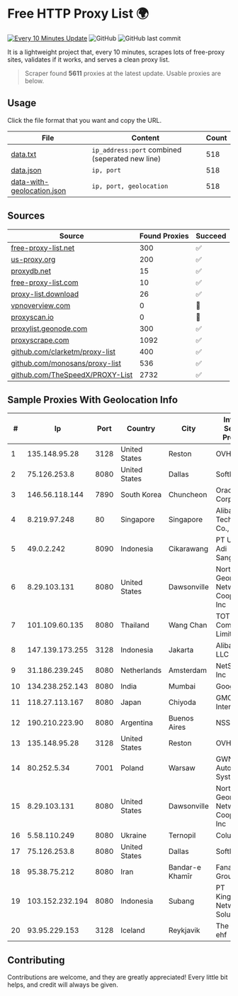 
# Free HTTP Proxy List 🌍

[![Every 10 Minutes Update](https://github.com/mertguvencli/http-proxy-list/actions/workflows/main.yml/badge.svg?branch=main)](https://github.com/mertguvencli/http-proxy-list/actions/workflows/main.yml)
![GitHub](https://img.shields.io/github/license/mertguvencli/http-proxy-list)
![GitHub last commit](https://img.shields.io/github/last-commit/mertguvencli/http-proxy-list)

It is a lightweight project that, every 10 minutes, scrapes lots of free-proxy sites, validates if it works, and serves a clean proxy list.


> Scraper found **5611** proxies at the latest update. Usable proxies are below.

## Usage

Click the file format that you want and copy the URL.


|File|Content|Count|
|----|-------|-----|
|[data.txt](https://raw.githubusercontent.com/mertguvencli/http-proxy-list/main/proxy-list/data.txt)|`ip_address:port` combined (seperated new line)|518|
|[data.json](https://raw.githubusercontent.com/mertguvencli/http-proxy-list/main/proxy-list/data.json)|`ip, port`|518|
|[data-with-geolocation.json](https://raw.githubusercontent.com/mertguvencli/http-proxy-list/main/proxy-list/data-with-geolocation.json)|`ip, port, geolocation`|518|

## Sources

|Source|Found Proxies|Succeed|
|------|-------------|-------|
|[free-proxy-list.net](https://free-proxy-list.net)|300|✅|
|[us-proxy.org](https://www.us-proxy.org)|200|✅|
|[proxydb.net](http://proxydb.net)|15|✅|
|[free-proxy-list.com](https://free-proxy-list.com/?page=&port=&type%5B%5D=http&type%5B%5D=https&up_time=0&search=Search)|10|✅|
|[proxy-list.download](https://www.proxy-list.download/HTTP)|26|✅|
|[vpnoverview.com](https://vpnoverview.com/privacy/anonymous-browsing/free-proxy-servers)|0|🚫|
|[proxyscan.io](https://www.proxyscan.io)|0|🚫|
|[proxylist.geonode.com](https://proxylist.geonode.com/api/proxy-list?limit=300&page=1&sort_by=lastChecked&sort_type=desc&protocols=http,https)|300|✅|
|[proxyscrape.com](https://api.proxyscrape.com/v2/?request=displayproxies&protocol=http&timeout=10000&country=all&ssl=all&anonymity=all)|1092|✅|
|[github.com/clarketm/proxy-list](https://raw.githubusercontent.com/clarketm/proxy-list/master/proxy-list-raw.txt)|400|✅|
|[github.com/monosans/proxy-list](https://raw.githubusercontent.com/monosans/proxy-list/main/proxies/http.txt)|536|✅|
|[github.com/TheSpeedX/PROXY-List](https://raw.githubusercontent.com/TheSpeedX/PROXY-List/master/http.txt)|2732|✅|


## Sample Proxies With Geolocation Info

|#|Ip|Port|Country|City|Internet Service Provider|
|-|--|----|-------|----|-------------------------|
|1|135.148.95.28|3128|United States|Reston|OVH SAS|
|2|75.126.253.8|8080|United States|Dallas|SoftLayer|
|3|146.56.118.144|7890|South Korea|Chuncheon|Oracle Corporation|
|4|8.219.97.248|80|Singapore|Singapore|Alibaba (US) Technology Co., Ltd.|
|5|49.0.2.242|8090|Indonesia|Cikarawang|PT Usaha Adi Sanggoro|
|6|8.29.103.131|8080|United States|Dawsonville|North Georgia Network Cooperative, Inc|
|7|101.109.60.135|8080|Thailand|Wang Chan|TOT Public Company Limited|
|8|147.139.173.255|3128|Indonesia|Jakarta|Alibaba.com LLC|
|9|31.186.239.245|8080|Netherlands|Amsterdam|NetSkope Inc|
|10|134.238.252.143|8080|India|Mumbai|Google LLC|
|11|118.27.113.167|8080|Japan|Chiyoda|GMO Internet, Inc.|
|12|190.210.223.90|8080|Argentina|Buenos Aires|NSS S.A.|
|13|135.148.95.28|3128|United States|Reston|OVH SAS|
|14|80.252.5.34|7001|Poland|Warsaw|GWNET Autonomus System|
|15|8.29.103.131|8080|United States|Dawsonville|North Georgia Network Cooperative, Inc|
|16|5.58.110.249|8080|Ukraine|Ternopil|Columbus|
|17|75.126.253.8|8080|United States|Dallas|SoftLayer|
|18|95.38.75.212|8080|Iran|Bandar-e Khamīr|Fanava Group|
|19|103.152.232.194|8080|Indonesia|Subang|PT Kingpolah Network Solutions|
|20|93.95.229.153|3128|Iceland|Reykjavik|The 1984 ehf|



## Contributing

Contributions are welcome, and they are greatly appreciated! Every
little bit helps, and credit will always be given.

